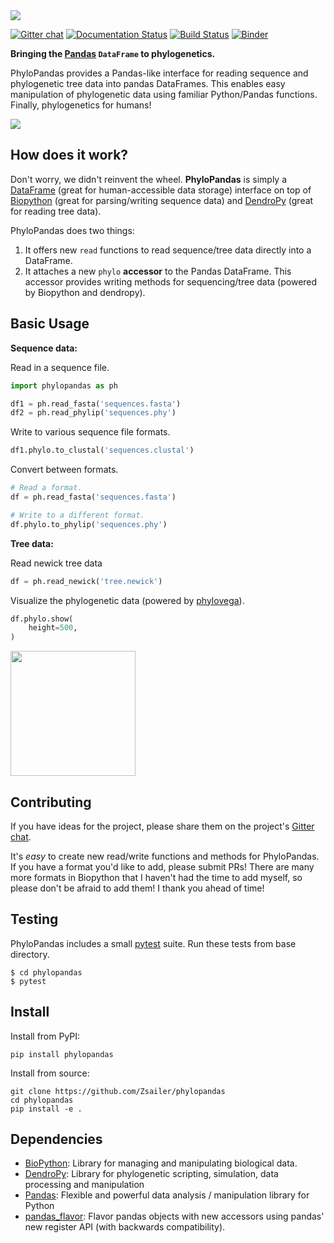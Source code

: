 <img src="docs/_logo/banner.png">

[![Gitter chat](https://badges.gitter.im/gitterHQ/gitter.png)](https://gitter.im/phylopandas/Lobby)
[![Documentation Status](http://readthedocs.org/projects/phylopandas/badge/?version=latest)](http://phylopandas.readthedocs.io/en/latest/?badge=latest)
[![Build Status](https://travis-ci.org/Zsailer/phylopandas.svg?branch=master)](https://travis-ci.org/Zsailer/phylopandas)
[![Binder](https://mybinder.org/badge_logo.svg)](https://mybinder.org/v2/gh/Zsailer/phylopandas/master?filepath=examples%2Fintro-notebook.ipynb)

**Bringing the [Pandas](https://github.com/pandas-dev/pandas) `DataFrame` to phylogenetics.**


PhyloPandas provides a Pandas-like interface for reading sequence and phylogenetic tree data into pandas DataFrames. This enables easy manipulation of phylogenetic data using familiar Python/Pandas functions. Finally, phylogenetics for humans!

<img src='docs/_images/jlab.png' align="middle">

## How does it work?

Don't worry, we didn't reinvent the wheel. **PhyloPandas** is simply a [DataFrame](https://github.com/pandas-dev/pandas)
(great for human-accessible data storage) interface on top of [Biopython](https://github.com/biopython/biopython) (great for parsing/writing sequence data) and [DendroPy](https://github.com/jeetsukumaran/DendroPy) (great for reading tree data).

PhyloPandas does two things:
1. It offers new `read` functions to read sequence/tree data directly into a DataFrame.
2. It attaches a new `phylo` **accessor** to the Pandas DataFrame. This accessor provides writing methods for sequencing/tree data (powered by Biopython and dendropy).

## Basic Usage

**Sequence data:**

Read in a sequence file.
```python
import phylopandas as ph

df1 = ph.read_fasta('sequences.fasta')
df2 = ph.read_phylip('sequences.phy')
```

Write to various sequence file formats.

```python
df1.phylo.to_clustal('sequences.clustal')
```

Convert between formats.

```python
# Read a format.
df = ph.read_fasta('sequences.fasta')

# Write to a different format.
df.phylo.to_phylip('sequences.phy')
```

**Tree data:**

Read newick tree data
```python
df = ph.read_newick('tree.newick')
```

Visualize the phylogenetic data (powered by [phylovega](https://github.com/Zsailer/phylovega)).
```python
df.phylo.show(
    height=500,
)
```

<img src='docs/_images/tree.png' align="middle" height="200">

## Contributing

If you have ideas for the project, please share them on the project's [Gitter chat](https://gitter.im/phylopandas/Lobby).

It's *easy* to create new read/write functions and methods for PhyloPandas. If you
have a format you'd like to add, please submit PRs! There are many more formats
in Biopython that I haven't had the time to add myself, so please don't be afraid
to add them! I thank you ahead of time!

## Testing

PhyloPandas includes a small [pytest](https://docs.pytest.org/en/latest/) suite. Run these tests from base directory.
```
$ cd phylopandas
$ pytest
```

## Install

Install from PyPI:
```
pip install phylopandas
```

Install from source:
```
git clone https://github.com/Zsailer/phylopandas
cd phylopandas
pip install -e .
```

## Dependencies

- [BioPython](https://github.com/biopython/biopython): Library for managing and manipulating biological data.
- [DendroPy](https://github.com/jeetsukumaran/DendroPy): Library for phylogenetic scripting, simulation, data processing and manipulation
- [Pandas](https://github.com/pandas-dev/pandas): Flexible and powerful data analysis / manipulation library for Python
- [pandas_flavor](https://github.com/Zsailer/pandas_flavor): Flavor pandas objects with new accessors using pandas' new register API (with backwards compatibility).
